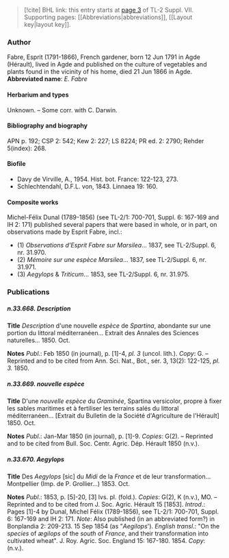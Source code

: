 > [!cite] BHL link: this entry starts at [page 3](https://www.biodiversitylibrary.org/page/33259507) of TL-2 Suppl. VII.
> Supporting pages: [[Abbreviations|abbreviations]], [[Layout key|layout key]].

### Author

Fabre, Esprit (1791-1866), French gardener, born 12 Jun 1791 in Agde (Hérault), lived in Agde and published on the culture of vegetables and plants found in the vicinity of his home, died 21 Jun 1866 in Agde. 
**Abbreviated name**: *E. Fabre*

#### Herbarium and types

Unknown. – Some corr. with C. Darwin.

#### Bibliography and biography

APN p. 192; CSP 2: 542; Kew 2: 227; LS 8224; PR ed. 2: 2790; Rehder 5(index): 268.

#### Biofile

- Davy de Virville, A., 1954. Hist. bot. France: 122-123, 273.
- Schlechtendahl, D.F.L. von, 1843. Linnaea 19: 160.

#### Composite works

Michel-Félix Dunal (1789-1856) (see TL-2/1: 700-701, Suppl. 6: 167-169 and IH 2: 171) published several papers that were based in whole, or in part, on observations made by Esprit Fabre, incl.:
- (1) *Observations d'Esprit Fabre sur Marsilea*... 1837, see TL-2/Suppl. 6, nr. 31.970.
- (2) *Mémoire sur une espèce Marsilea*... 1837, see TL-2/Suppl. 6, nr. 31.971.
- (3) *Aegylops* & *Triticum*... 1853, see TL-2/Suppl. 6, nr. 31.975.

### Publications

##### n.33.668. Description

**Title**
*Description* d'une nouvelle *espèce* de *Spartina*, abondante sur une portion du littoral méditerranéen... Extrait des Annales des Sciences naturelles... 1850. Oct.

**Notes**
*Publ*.: Feb 1850 (in journal), p. \[1\]-4, *pl. 3* (uncol. lith.). *Copy*: G. – Reprinted and to be cited from Ann. Sci. Nat., Bot., sér. 3, 13(2): 122-125, *pl. 3.* 1850.

##### n.33.669. nouvelle espèce

**Title**
D'une *nouvelle espèce* du *Graminée*, Spartina versicolor, propre à fixer les sables maritimes et à fertiliser les terrains salés du littoral méditerranéen... \[Extrait du Bulletin de la Société d'Agriculture de l'Hérault\] 1850. Oct.

**Notes**
*Publ*.: Jan-Mar 1850 (in journal), p. \[1\]-9. *Copies*: G(2). – Reprinted and to be cited from Bull. Soc. Centr. Agric. Dép. Hérault 1850 (n.v.).

##### n.33.670. Aegylops

**Title**
Des *Aegylops* \[sic\] du *Midi* de la *France* et de leur transformation... Montpellier (Imp. de P. Grollier...) 1853. Oct.

**Notes**
*Publ*.: 1853, p. \[5\]-20, \[3\] lvs. pl. (fold.). *Copies*: G(2), K (n.v.), MO. – Reprinted and to be cited from J. Soc. Agric. Hérault 15 \[1853\].
*Introd*.: Pages \[1\]-4 by Dunal, Michel Félix (1789-1856), see TL-2/1: 700-701, Suppl. 6: 167-169 and IH 2: 171.
*Note*: Also published (in an abbreviated form?) in Bonplandia 2: 209-213. 15 Sep 1854 (as "*Aegilops*').
*English transl*.: "On the *species* of *ægilops* of the *south* of *France*, and their transformation into cultivated wheat". J. Roy. Agric. Soc. England 15: 167-180. 1854. *Copy*: (n.v.).

